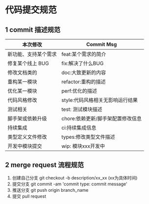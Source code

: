 # 代码提交规范

## 1 commit 描述规范

| 本次修改             | Commit Msg           |
| -------------------- | -------------------- |
| 新功能、支持某个需求 | feat:某个需求的简介  |
| 修复某个线上 BUG     | fix:解决了什么BUG    |
| 修改文档类的         | doc:大致更新的内容   |
| 重构某一模块         | refactor:重构的描述  |
| 优化某一模块         | perf:优化的描述      |
| 代码风格修改         | style:代码风格相关无影响运行结果 |
| 测试相关            | test: 测试模块描述 |
| 脚手架或依赖升级     | chore:依赖更新/脚手架配置修改信息 |
| 持续集成            | ci:持续集成信息 |
| 类型定义文件修改     | types:修改类型文件描述 |
| 开发中模块提交       | wip: 模块xxx开发中 |

## 2 merge request 流程规范

1. 创建自己分支 git checkout -b description/xx_xx (xx为具体时间)
2. 提交分支 git commit -am 'commit type: commit message'
3. 推送分支 git push origin branch_name
4. 提交 pull request
